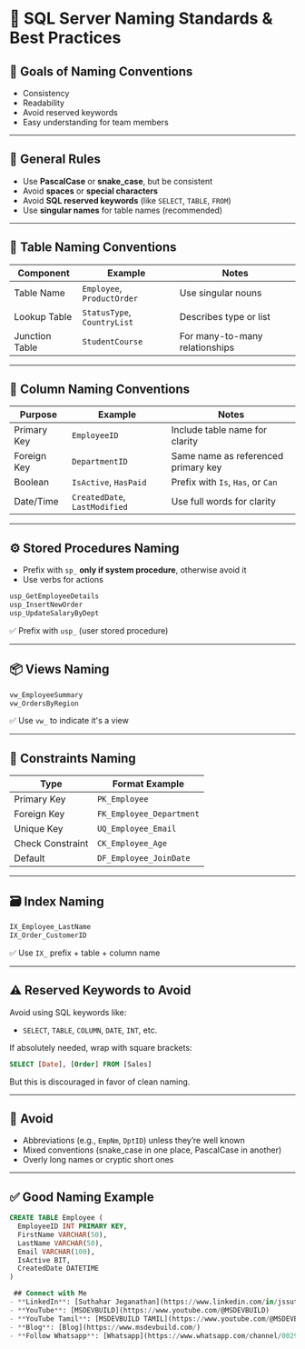 # 📘 SQL Server Naming Standards & Best Practices

## 🎯 Goals of Naming Conventions
- Consistency
- Readability
- Avoid reserved keywords
- Easy understanding for team members

---

## 🧱 General Rules
- Use **PascalCase** or **snake_case**, but be consistent
- Avoid **spaces** or **special characters**
- Avoid **SQL reserved keywords** (like `SELECT`, `TABLE`, `FROM`)
- Use **singular names** for table names (recommended)

---

## 🧾 Table Naming Conventions
| Component         | Example                    | Notes                                  |
|------------------|----------------------------|----------------------------------------|
| Table Name       | `Employee`, `ProductOrder` | Use singular nouns                     |
| Lookup Table     | `StatusType`, `CountryList`| Describes type or list                 |
| Junction Table   | `StudentCourse`            | For many-to-many relationships         |

---

## 🔑 Column Naming Conventions
| Purpose         | Example             | Notes                                   |
|----------------|---------------------|-----------------------------------------|
| Primary Key     | `EmployeeID`        | Include table name for clarity          |
| Foreign Key     | `DepartmentID`      | Same name as referenced primary key     |
| Boolean         | `IsActive`, `HasPaid` | Prefix with `Is`, `Has`, or `Can`     |
| Date/Time       | `CreatedDate`, `LastModified` | Use full words for clarity        |

---

## ⚙️ Stored Procedures Naming
- Prefix with `sp_` **only if system procedure**, otherwise avoid it
- Use verbs for actions
```sql
usp_GetEmployeeDetails
usp_InsertNewOrder
usp_UpdateSalaryByDept
```
✅ Prefix with `usp_` (user stored procedure)

---

## 📦 Views Naming
```sql
vw_EmployeeSummary
vw_OrdersByRegion
```
✅ Use `vw_` to indicate it's a view

---

## 📜 Constraints Naming
| Type            | Format Example                 |
|----------------|---------------------------------|
| Primary Key     | `PK_Employee`                  |
| Foreign Key     | `FK_Employee_Department`       |
| Unique Key      | `UQ_Employee_Email`            |
| Check Constraint| `CK_Employee_Age`              |
| Default         | `DF_Employee_JoinDate`         |

---

## 🗃️ Index Naming
```sql
IX_Employee_LastName
IX_Order_CustomerID
```
✅ Use `IX_` prefix + table + column name

---

## ⚠️ Reserved Keywords to Avoid
Avoid using SQL keywords like:
- `SELECT`, `TABLE`, `COLUMN`, `DATE`, `INT`, etc.

If absolutely needed, wrap with square brackets:
```sql
SELECT [Date], [Order] FROM [Sales]
```
But this is discouraged in favor of clean naming.

---

## 🚫 Avoid
- Abbreviations (e.g., `EmpNm`, `DptID`) unless they’re well known
- Mixed conventions (snake_case in one place, PascalCase in another)
- Overly long names or cryptic short ones

---

## ✅ Good Naming Example
```sql
CREATE TABLE Employee (
  EmployeeID INT PRIMARY KEY,
  FirstName VARCHAR(50),
  LastName VARCHAR(50),
  Email VARCHAR(100),
  IsActive BIT,
  CreatedDate DATETIME
)

 ## Connect with Me
- **LinkedIn**: [Suthahar Jeganathan](https://www.linkedin.com/in/jssuthahar/)
- **YouTube**: [MSDEVBUILD](https://www.youtube.com/@MSDEVBUILD)
- **YouTube Tamil**: [MSDEVBUILD TAMIL](https://www.youtube.com/@MSDEVBUILDTamil)
- **Blog**: [Blog](https://www.msdevbuild.com/)
- **Follow Whatsapp**: [Whatsapp](https://www.whatsapp.com/channel/0029Va5j2rHEFeXcTlUhQB0J)
